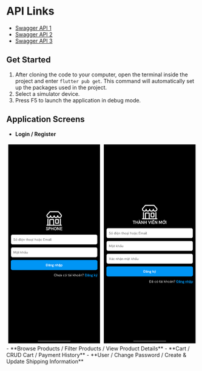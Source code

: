 # API Links
- [Swagger API 1](http://phucha.duckdns.org:5001/swagger/index.html)
- [Swagger API 2](http://phucha.duckdns.org:7001/swagger/index.html)
- [Swagger API 3](http://phucha.duckdns.org:8001/swagger/index.html)

## Get Started
1. After cloning the code to your computer, open the terminal inside the project and enter `flutter pub get`. This command will automatically set up the packages used in the project.
2. Select a simulator device.
3. Press F5 to launch the application in debug mode.

## Application Screens
- **Login / Register**
<div style="display: flex; flex-wrap: wrap;">
    <img src="./assets/login.png" alt="Login Screen" style="flex: 1; min-width: 100px; height: auto; margin: 5px;">
    <img src="./assets/register.png" alt="Register Screen" style="flex: 1; min-width: 100px; height: auto; margin: 5px;">
</div>
- **Browse Products / Filter Products / View Product Details**
- **Cart / CRUD Cart / Payment History**
- **User / Change Password / Create & Update Shipping Information**
